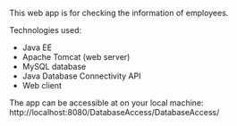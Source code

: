 This web app is for checking the information of employees.

Technologies used:
 - Java EE
 - Apache Tomcat (web server)
 - MySQL database
 - Java Database Connectivity API
 - Web client

The app can be accessible at on your local machine:
http://localhost:8080/DatabaseAccess/DatabaseAccess/
